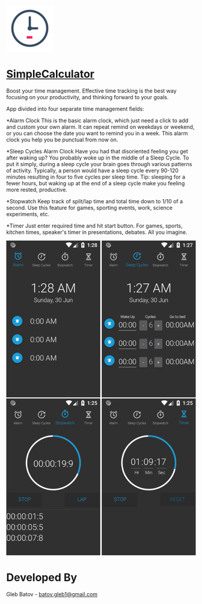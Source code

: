 <p align="left">
  <img src="https://github.com/glebbatov/TimeManagement/blob/master/icon512.png?" width="125">
  <a target="_blank" href="https://play.google.com/store/apps/details?id=com.GB.TimeManagement"><h1>SimpleCalculator</h1></a>
<p>
  
Boost your time management. Effective time tracking is the best way focusing on your productivity, and thinking forward to your goals.

App divided into four separate time management fields:

*Alarm Clock
This is the basic alarm clock, which just need a click to add and custom your own alarm. It can repeat remind on weekdays or weekend, or you can choose the date you want to remind you in a week. This alarm clock you help you be punctual from now on.

*Sleep Cycles Alarm Clock
Have you had that disoriented feeling you get after waking up? You probably woke up in the middle of a Sleep Cycle. To put it simply, during a sleep cycle your brain goes through various patterns of activity. Typically, a person would have a sleep cycle every 90-120 minutes resulting in four to five cycles per sleep time. Tip: sleeping for a fewer hours, but waking up at the end of a sleep cycle make you feeling more rested, productive. 

*Stopwatch
Keep track of split/lap time and total time down to 1/10 of a second. Use this feature for games, sporting events, work, science experiments, etc.

*Timer
Just enter required time and hit start button. For games, sports, kitchen times, speaker's timer in presentations, debates. All you imagine.

<p>
<p align="left">
  <img src="https://github.com/glebbatov/TimeManagement/blob/master/1.png" width="250">
  <img src="https://github.com/glebbatov/TimeManagement/blob/master/2.png" width="250">
  <img src="https://github.com/glebbatov/TimeManagement/blob/master/3.png" width="250">
  <img src="https://github.com/glebbatov/TimeManagement/blob/master/4.png" width="250">
</p>

# Developed By
Gleb Batov - batov.gleb1@gmail.com
